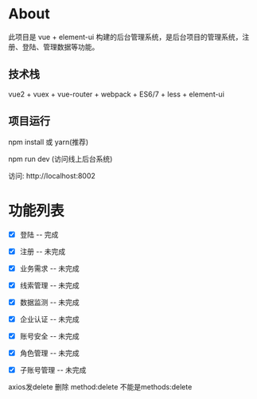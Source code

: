 
# About

此项目是 vue + element-ui 构建的后台管理系统，是后台项目的管理系统，注册、登陆、管理数据等功能。


## 技术栈

vue2 + vuex + vue-router + webpack + ES6/7 + less + element-ui


## 项目运行

npm install 或 yarn(推荐)

npm run dev (访问线上后台系统)


访问: http://localhost:8002


# 功能列表

- [x] 登陆 -- 完成
- [x] 注册 -- 未完成
- [x] 业务需求 -- 未完成
- [x] 线索管理 -- 未完成
- [x] 数据监测 -- 未完成
- [x] 企业认证 -- 未完成
- [x] 账号安全 -- 未完成
- [x] 角色管理 -- 未完成
- [x] 子账号管理 -- 未完成



axios发delete  删除   method:delete    不能是methods:delete
